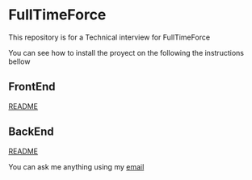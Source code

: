 # FullTimeForce

This repository is for a Technical interview for FullTimeForce

You can see how to install the proyect on the following the instructions bellow

## FrontEnd
[README](./frontend/README.md)

## BackEnd
[README](./backend/README.md)

You can ask me anything using my [email](mailto:matteoleccese2099@gmail.com)